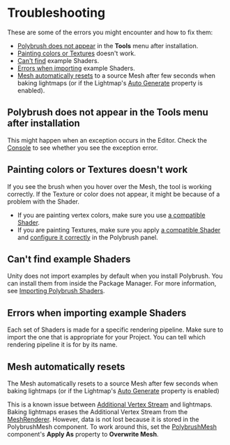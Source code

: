 # Troubleshooting

These are some of the errors you might encounter and how to fix them:

* [Polybrush does not appear](#missing-menu) in the **Tools** menu after installation.
* [Painting colors or Textures](#paint-fail) doesn't work.
* [Can't find](#find-shaders) example Shaders.
* [Errors when importing](#import-errors) example Shaders.
* [Mesh automatically resets](#resets) to a source Mesh after few seconds when baking lightmaps (or if the Lightmap's [Auto Generate](https://docs.unity3d.com/Manual/GlobalIllumination.html) property is enabled).



<a name="missing"></a>

## Polybrush does not appear in the Tools menu after installation

This might happen when an exception occurs in the Editor. Check the [Console](https://docs.unity3d.com/Manual/Console.html) to see whether you see the exception error.

<a name="paint-fail"></a>

## Painting colors or Textures doesn't work

If you see the brush when you hover over the Mesh, the tool is working correctly. If the Texture or color does not appear, it might be because of a problem with the Shader.

* If you are painting vertex colors, make sure you use [a compatible Shader](mode_color.md).
* If you are painting Textures, make sure you apply [a compatible Shader](modes_texture.md) and [configure it correctly](modes_texture.md#config) in the Polybrush panel.

<a name="find-shaders"></a>

## Can't find example Shaders

Unity does not import examples by default when you install Polybrush. You can install them from inside the Package Manager. For more information, see [Importing Polybrush Shaders](index.md#import-shaders).

<a name="import-errors"></a>

## Errors when importing example Shaders

Each set of Shaders is made for a specific rendering pipeline. Make sure to import the one that is appropriate for your Project. You can tell which rendering pipeline it is for by its name.

<a name="resets"></a>

## Mesh automatically resets

The Mesh automatically resets to a source Mesh after few seconds when baking lightmaps (or if the Lightmap's [Auto Generate](https://docs.unity3d.com/Manual/GlobalIllumination.html) property is enabled)

This is a known issue between [Additional Vertex Stream](index.md#batch-avs) and lightmaps. Baking lightmaps erases the Additional Vertex Stream from the [MeshRenderer](https://docs.unity3d.com/Manual/class-MeshRenderer.html). However, data is not lost because it is stored in the PolybrushMesh component. To work around this, set the [PolybrushMesh](component.md) component's **Apply As** property to **Overwrite Mesh**.